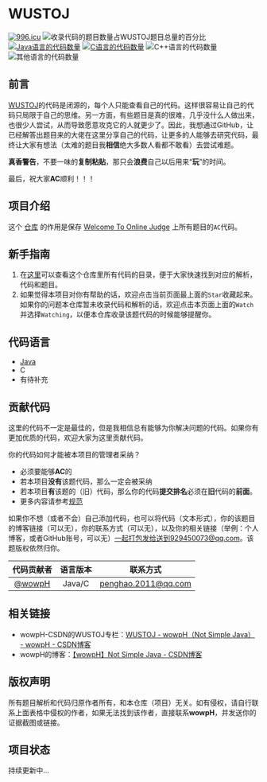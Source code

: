 # WUSTOJ
<!--<a href="https://996.icu" target="_blank"><img src="https://img.shields.io/badge/link-996.icu-red.svg"/></a>-->
<!--[![](https://img.shields.io/badge/Java-4-brightgreen.svg)](Java版)-->
[![996.icu][img-996.icu]][url-996.icu]
![][img-complete]
[![][img-java]](Java版)
[![][img-c]](C版)
![][img-cpp]
![][img-other]

## 前言

[WUSTOJ][url-wustoj]的代码是闭源的，每个人只能查看自己的代码。这样很容易让自己的代码只局限于自己的思维。另一方面，有些题目是真的很难，几乎没什么人做出来，也很少人尝试，从而导致愿意攻克它的人就更少了。因此，我想通过GitHub，让已经解答出题目来的大佬在这里分享自己的代码，让更多的人能够去研究代码，最终让大家有想法（太难的题目我**相信**绝大多数人看都不敢看）去尝试难题。

**真香警告**，不要一味的**复制粘贴**，那只会**浪费**自己以后用来“**玩**”的时间。

最后，祝大家**AC**顺利！！！

## 项目介绍

这个 [仓库][url-here] 的作用是保存 [Welcome To Online Judge][url-wustoj] 上所有题目的`AC`代码。

## 新手指南

1. 在[这里](代码目录.md)可以查看这个仓库里所有代码的目录，便于大家快速找到对应的解析，代码和题目。
2. 如果觉得本项目对你有帮助的话，欢迎点击当前页面最上面的`Star`收藏起来。如果你的问题本仓库暂未收录代码和解析的话，欢迎点击本页面上面的`Watch`并选择`Watching`，以便本仓库收录该题代码的时候能够提醒你。

## 代码语言

- [Java](Java版 "Java语言代码文件夹")
- C
- 有待补充

## 贡献代码

这里的代码不一定是最佳的，但是我相信总有能够为你解决问题的代码。如果你有更加优质的代码，欢迎大家为这里贡献代码。

你的代码如何才能被本项目的管理者采纳？

- 必须要能够**AC**的
- 若本项目**没有**该题代码，那么一定会被采纳
- 若本项目**有**该题的（旧）代码，那么你的代码**提交排名**必须在**旧**代码的**前面**。
- 更多内容请参考[规范](规范.md)

如果你不想（或者不会）自己添加代码，也可以将代码（文本形式），你的该题目的博客链接（可以无），你的联系方式（可以无），以及你的相关链接（举例：个人博客，或者GitHub账号，可以无）一起打包发给送到929450073@qq.com。该题版权依然归你。

|                     代码贡献者                      |  语言版本  |      联系方式       |
|:---------------------------------------------------:|:----------:|:-------------------:|
| [@wowpH](https://github.com/wowpH "wowpH的GitHub")  |   Java/C   | penghao.2011@qq.com |

## 相关链接

- wowpH-CSDN的WUSTOJ专栏：[WUSTOJ - wowpH（Not Simple Java） - wowpH - CSDN博客](https://blog.csdn.net/pfdvnah/column/info/37339)
- wowpH的博客：[【wowpH】Not Simple Java - CSDN博客](https://blog.csdn.net/pfdvnah)

## 版权声明

所有题目解析和代码归原作者所有，和本仓库（项目）无关。如有侵权，请自行联系上面表格中侵权的作者，如果无法找到该作者，直接联系**wowpH**，并发送你的证据截图或链接。

## 项目状态

持续更新中...

[^_^]: # (url标识)
[img-996.icu]:https://img.shields.io/badge/link-996.icu-red.svg "996.icu项目徽章"
<!--已收录数量：：12题（重复不算），总题数：1620，百分比：0.74%-->
[img-complete]:http://progressed.io/bar/0?title=完成 "收录代码的题目数量占WUSTOJ题目总量的百分比"
[img-java]:https://img.shields.io/badge/Java-9-brightgreen.svg "Java语言的代码数量"
[img-c]:https://img.shields.io/badge/C-4-brightgreen.svg "C语言的代码数量"
[img-cpp]:https://img.shields.io/badge/C++-0-brightgreen.svg "C++语言的代码数量"
[img-other]:https://img.shields.io/badge/Other-0-brightgreen.svg "其他语言的代码数量"

[url-996.icu]:https://996.icu "996.icu项目"
[url-wustoj]:http://acm.wust.edu.cn/ "Welcome To Online Judge的网址链接"
[url-here]:https://github.com/wowpH/WUSTOJ "本仓库链接"


